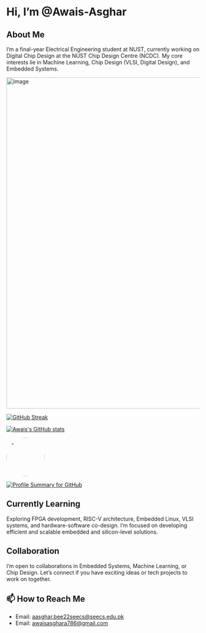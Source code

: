 # Hi, I’m @Awais-Asghar

## About Me
I’m a final-year Electrical Engineering student at NUST, currently working on Digital Chip Design at the NUST Chip Design Centre (NCDC). My core interests lie in Machine Learning, Chip Design (VLSI, Digital Design), and Embedded Systems.

<img width="1537" height="864" alt="image" src="https://github.com/user-attachments/assets/2341bd4f-6a69-4c46-b048-9badb90530bf" />


[![GitHub Streak](https://streak-stats.demolab.com?user=Awais-Asghar&theme=default)](https://git.io/streak-stats)

[![Awais's GitHub stats](https://github-readme-stats.vercel.app/api?username=Awais-Asghar&show_icons=true&rank_icon=github&theme=dark)](https://github.com/Awais-Asghar)


<img src="https://raw.githubusercontent.com/Awais-Asghar/Awais-Asghar/main/assets/![IMG-20250223-WA0081](https://github.com/user-attachments/assets/6f35e43a-b5a1-4b3b-b071-601cefc3b11b)" width="100" style="border-radius: 50%;" />


[![Profile Summary for GitHub](https://img.shields.io/badge/Profile%20Summary-Click%20Here-blue?style=flat-square)](https://profile-summary-for-github.com/user/Awais-Asghar)

## Currently Learning
Exploring FPGA development, RISC-V architecture, Embedded Linux, VLSI systems, and hardware-software co-design. I’m focused on developing efficient and scalable embedded and silicon-level solutions.

## Collaboration
I’m open to collaborations in Embedded Systems, Machine Learning, or Chip Design. Let’s connect if you have exciting ideas or tech projects to work on together.

## 📫 How to Reach Me
- Email: aasghar.bee22seecs@seecs.edu.pk
- Email: awaisasghara786@gmail.com
  
